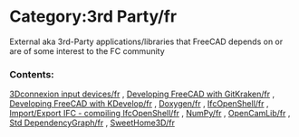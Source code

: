 # Category:3rd Party/fr
External aka 3rd-Party applications/libraries that FreeCAD depends on or are of some interest to the FC community

### Contents:

[3Dconnexion input devices/fr](3Dconnexion_input_devices/fr.md) , [Developing FreeCAD with GitKraken/fr](Developing_FreeCAD_with_GitKraken/fr.md) , [Developing FreeCAD with KDevelop/fr](Developing_FreeCAD_with_KDevelop/fr.md) , [Doxygen/fr](Doxygen/fr.md) , [IfcOpenShell/fr](IfcOpenShell/fr.md) , [Import/Export IFC - compiling IfcOpenShell/fr](Import/Export_IFC_-_compiling_IfcOpenShell/fr.md) , [NumPy/fr](NumPy/fr.md) , [OpenCamLib/fr](OpenCamLib/fr.md) , [Std DependencyGraph/fr](Std_DependencyGraph/fr.md) , [SweetHome3D/fr](SweetHome3D/fr.md)
